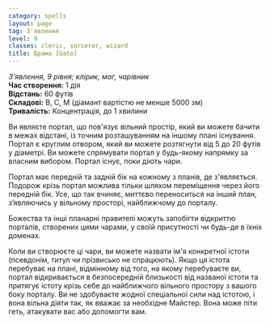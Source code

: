 ```yaml
---
category: spells
layout: page
tag: З'явлення
level: 9
classes: cleric, sorcerer, wizard
title: Брама [Gate]
---
```


_З'явлення, 9 рівня; клірик, маг, чарівник_    
**Час створення:** 1 дія    
**Відстань:** 60 футів    
**Складові:** В, С, М (діамант вартістю не менше 5000 зм)    
**Тривалість:** Концентрація, до 1 хвилини    

Ви являєте портал, що пов'язує вільний простір, який ви можете бачити в межах відстані, із точним розташуванням на іншому плані існування. Портал є круглим отвором, який ви можете розтягнути від 5 до 20 футів у діаметрі. Ви можете спрямувати портал у будь-якому напрямку за власним вибором. Портал існує, поки діють чари.    

Портал має передній та задній бік на кожному з планів, де з'являється. Подорож крізь портал можлива тільки шляхом переміщення через його передній бік. Усе, що так вчиняє, миттєво переноситься на інший план, з’являючись у вільному просторі, найближчому до порталу.    

Божества та інші планарні правителі можуть запобігти відкриттю порталів, створених цими чарами, у своїй присутності чи будь-де в їхніх доменах.  

Коли ви створюєте ці чари, ви можете назвати ім'я конкретної істоти (псевдонім, титул чи прізвисько не спрацюють). Якщо ця істота перебуває на плані, відмінному від того, на якому перебуваєте ви, портал відкривається в безпосередній близькості від названої істоти та притягує істоту крізь себе до найближчого вільного простору з вашого боку порталу. Ви не здобуваєте жодної спеціальної сили над істотою, і вона вільна діяти так, як вважає за необхідне Майстер. Вона може піти геть, атакувати вас або допомогти вам.
